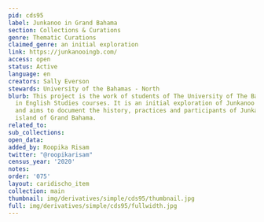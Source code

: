 ```yaml
---
pid: cds95
label: Junkanoo in Grand Bahama
section: Collections & Curations
genre: Thematic Curations
claimed_genre: an initial exploration
link: https://junkanooingb.com/
access: open
status: Active
language: en
creators: Sally Everson
stewards: University of the Bahamas - North
blurb: This project is the work of students of The University of The Bahamas-North,
  in English Studies courses. It is an initial exploration of Junkanoo in Grand Bahama,
  and aims to document the history, practices and participants of Junkanoo on the
  island of Grand Bahama.
related_to:
sub_collections:
open_data:
added_by: Roopika Risam
twitter: "@roopikarisam"
census_year: '2020'
notes:
order: '075'
layout: caridischo_item
collection: main
thumbnail: img/derivatives/simple/cds95/thumbnail.jpg
full: img/derivatives/simple/cds95/fullwidth.jpg
---
```


